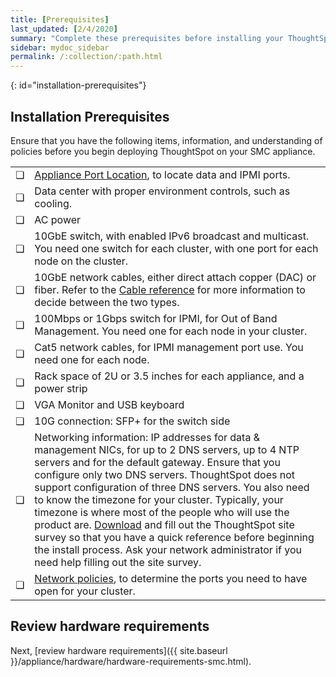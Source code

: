```yaml
---
title: [Prerequisites]
last_updated: [2/4/2020]
summary: "Complete these prerequisites before installing your ThoughtSpot clusters on the SMC appliance."
sidebar: mydoc_sidebar
permalink: /:collection/:path.html
---
```


{: id="installation-prerequisites"}
## Installation Prerequisites

Ensure that you have the following items, information, and understanding of policies before you begin deploying ThoughtSpot on your SMC appliance.

<table>
<tr>
<td>&#10063;</td>
<td><a href="/appliance/hardware/connect-appliance-smc.html#haswell-port-location">Appliance Port Location</a>, to locate data and IPMI ports.</td></tr>

<tr>
<td>&#10063;</td>
<td>Data center with proper environment controls, such as cooling.</td></tr>

<tr>
<td>&#10063;</td>
<td>AC power</td></tr>

<tr>
<td>&#10063;</td>
<td>10GbE switch, with enabled IPv6 broadcast and multicast. You need one switch for each cluster, with one port for each node on the cluster.</td></tr>
<tr>
<td>&#10063;</td>
<td>10GbE network cables, either direct attach copper (DAC) or fiber. Refer to the <a href="cable-networking.html">Cable reference</a> for more information to decide between the two types.</td></tr>

<tr>
<td>&#10063;</td>
<td>100Mbps or 1Gbps switch for IPMI, for Out of Band Management. You need one for each node in your cluster.</td></tr>

<tr>
<td>&#10063;</td>
<td>Cat5 network cables, for IPMI management port use. You need one for each node.</td></tr>

<tr>
<td>&#10063;</td>
<td>Rack space of 2U or 3.5 inches for each appliance, and a power strip</td></tr>

<tr>
<td>&#10063;</td>
<td>VGA Monitor and USB keyboard</td></tr>

<tr>
<td>&#10063;</td>
<td>10G connection: SFP+ for the switch side</td></tr>

<tr>
<td>&#10063;</td>
<td>Networking information: IP addresses for data & management NICs, for up to 2 DNS servers, up to 4 NTP servers and for the default gateway. Ensure that you configure only two DNS servers. ThoughtSpot does not support configuration of three DNS servers. You also need to know the timezone for your cluster. Typically, your timezone is where most of the people who will use the product are. <a href="{{ site.baseurl }}/site-survey.pdf" download>Download</a> and fill out the ThoughtSpot site survey so that you have a quick reference before beginning the install process. Ask your network administrator if you need help filling out the site survey.</td></tr>

<tr>
<td>&#10063;</td>
<td><a href="{{ site.baseurl }}/appliance/firewall-ports.html">Network policies</a>, to determine the ports you need to have open for your cluster.</td></tr>
</table>

## Review hardware requirements
Next, [review hardware requirements]({{ site.baseurl }}/appliance/hardware/hardware-requirements-smc.html).
